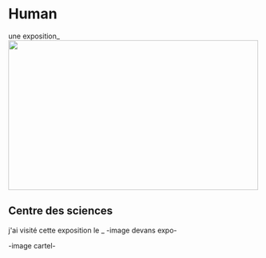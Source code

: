 # Human
une exposition_
<img src="media/affiche_expo.jpg" width="500" height="300">
## Centre des sciences
j'ai visité cette exposition le _
-image devans expo-

-image cartel-

